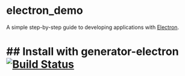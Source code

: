 # electron_demo
A simple step-by-step guide to developing applications with [Electron](http://electron.atom.io/).


# ## Install with generator-electron [![Build Status](https://travis-ci.org/sindresorhus/generator-electron.svg?branch=master)](https://travis-ci.org/sindresorhus/generator-electron)